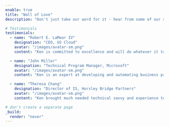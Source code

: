 ```yaml
---
enable: true
title: "Wall of Love"
description: "Don't just take our word for it - hear from some of our satisfied partners!  Check out some of our testimonials below to see what others are saying about Kattelo Labs."

# Testimonials
testimonials:
  - name: "Robert E. LaMear IV"
    designation: "CEO, US Cloud"
    avatar: "/images/avatar-sm.png"
    content: "Ken is committed to excellence and will do whatever it takes to make his customers succeed. He is building a superb organization and surrounding himself with bright talent who are as caring as he is. A true pleasure to work with. I always know that our customers will be treated well by Ken and his team."

  - name: "John Miller"
    designation: "Technical Program Manager, Microsoft"
    avatar: "/images/avatar-sm.png"
    content: "Ken is an expert at developing and automating business processes. He created complex, yet flexible workflows and trained the team on their use and maintenance. In addition to his technical prowess, Ken is a savvy team leader able to motivate others and deliver quality results."

  - name: "Theresa Chang"
    designation: "Director of IS, Horsley Bridge Partners"
    avatar: "/images/avatar-sm.png"
    content: "Ken brought much needed technical savvy and experience to the project. Ken is skilled at asking probing questions to vendors to mitigate engagement risk and drive clarity towards anticipated outcomes. He brings technical chops, innovative thinking, and an enthusiastic personality, and is an asset to any organization."  

# don't create a separate page
_build:
  render: "never"
---
```

